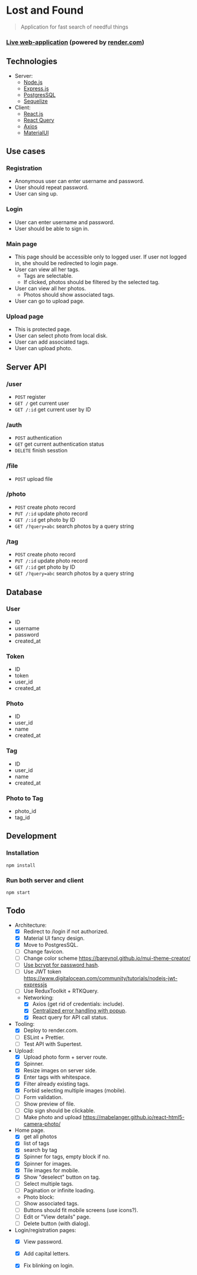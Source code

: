 # Lost and Found
> Application for fast search of needful things

### [Live web-application](https://lost-and-found-6l4m.onrender.com/) (powered by [render.com](https://render.com/)) 

## Technologies
* Server:
  * [Node.js](https://nodejs.org/en)
  * [Express.js](https://expressjs.com/)
  * [PostgresSQL](https://www.postgresql.org/)
  * [Sequelize](https://sequelize.org/)
* Client:
  * [React.js](https://react.dev/)
  * [React Query](https://react-query-v3.tanstack.com/)
  * [Axios](https://axios-http.com/docs/intro)
  * [MaterialUI](https://mui.com/)

## Use cases
### Registration
* Anonymous user can enter username and password.
* User should repeat password.
* User can sing up.
### Login
* User can enter username and password.
* User should be able to sign in.
### Main page
* This page should be accessible only to logged user. 
If user not logged in, she should be redirected to login page.
* User can view all her tags.
  * Tags are selectable.
  * If clicked, photos should be filtered by the selected tag. 
* User can view all her photos.
  * Photos should show associated tags.
* User can go to upload page.
### Upload page
* This is protected page.
* User can select photo from local disk.
* User can add associated tags.
* User can upload photo.

## Server API
### /user
* `POST` register
* `GET /` get current user
* `GET /:id` get current user by ID
### /auth
* `POST` authentication
* `GET` get current authentication status
* `DELETE` finish sesstion
### /file
* `POST` upload file
### /photo
* `POST` create photo record
* `PUT /:id` update photo record
* `GET /:id` get photo by ID
* `GET /?query=abc` search photos by a query string

### /tag
* `POST` create photo record
* `PUT /:id` update photo record
* `GET /:id` get photo by ID
* `GET /?query=abc` search photos by a query string

## Database

### User
* ID
* username
* password
* created_at

### Token
* ID
* token
* user_id
* created_at

### Photo
* ID
* user_id
* name
* created_at

### Tag
* ID
* user_id
* name
* created_at

### Photo to Tag
* photo_id
* tag_id

## Development
### Installation

```shell
npm install
```

### Run both server and client

```shell
npm start
```

## Todo
* Architecture:
  * [x] Redirect to /login if not authorized.
  * [x] Material UI fancy design.
  * [x] Move to PostgresSQL.
  * [ ] Change favicon.
  * [ ] Change color scheme https://bareynol.github.io/mui-theme-creator/
  * [ ] [Use bcrypt for password hash](https://stackoverflow.com/questions/34120548/using-bcrypt-with-sequelize-model).
  * [ ] Use JWT token https://www.digitalocean.com/community/tutorials/nodejs-jwt-expressjs
  * [ ] Use ReduxToolkit + RTKQuery.
  * Networking:
    * [x] Axios (get rid of credentials: include).
    * [x] [Centralized error handling with popup](https://tkdodo.eu/blog/react-query-error-handling).
    * [x] React query for API call status.
* Tooling:
  * [x] Deploy to render.com.
  * [ ] ESLint + Prettier.
  * [ ] Test API with Supertest.
* Upload:
  * [x] Upload photo form + server route.
  * [x] Spinner.
  * [x] Resize images on server side.
  * [x] Enter tags with whitespace.
  * [x] Filter already existing tags.
  * [x] Forbid selecting multiple images (mobile).
  * [ ] Form validation.
  * [ ] Show preview of file.
  * [ ] Clip sign should be clickable.
  * [ ] Make photo and upload https://mabelanger.github.io/react-html5-camera-photo/
* Home page.
  * [x] get all photos
  * [x] list of tags
  * [x] search by tag
  * [x] Spinner for tags, empty block if no.
  * [x] Spinner for images.
  * [x] Tile images for mobile.
  * [x] Show "deselect" button on tag.
  * [ ] Select multiple tags.
  * [ ] Pagination or infinite loading.
  * Photo block:
   * [ ] Show associated tags.
   * [ ] Buttons should fit mobile screens (use icons?).
   * [ ] Edit or "View details" page.
   * [ ] Delete button (with dialog).
* Login/registration pages:
  * [x] View password.
  * [x] Add capital letters.
  * [x] Fix blinking on login.

